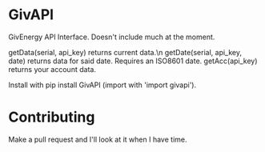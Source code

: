 # GivAPI
GivEnergy API Interface. Doesn't include much at the moment.

getData(serial, api_key) returns current data.\n
getDate(serial, api_key, date) returns data for said date. Requires an ISO8601 date.
getAcc(api_key) returns your account data.

Install with pip install GivAPI (import with 'import givapi').

# Contributing
Make a pull request and I'll look at it when I have time.
